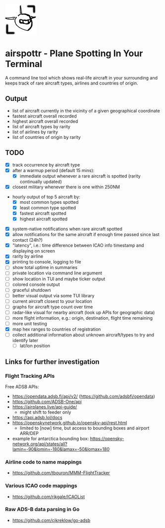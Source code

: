 [<img src="./assets/icon.png" width="100" />](./assets/icon.png)

# airspottr - Plane Spotting In Your Terminal

A command line tool which shows real-life aircraft in your surrounding
and keeps track of rare aircraft types, airlines and countries of origin.

## Output

- list of aircraft currently in the vicinity of a given geographical coordinate
- fastest aircraft overall recorded
- highest aircraft overall recorded
- list of aircraft types by rarity
- list of airlines by rarity
- list of countries of origin by rarity

## TODO

- [x] track occurrence by aircraft type
- [x] after a warmup period (default 15 mins):
  - [x] immediate output whenever a rare aircraft is spotted (rarity continually updated)
- [x] closest military whenever there is one within 250NM
- hourly output of top 5 aircraft by:
  - [x] most common types spotted
  - [x] least common type spotted
  - [x] fastest aircraft spotted
  - [x] highest aircraft spotted
- [x] system-native notifications when rare aircraft spotted
- [x] allow notifications for the same aircraft if enough time passed since last contact (24h?)
- [x] "latency", i.e.: time difference between ICAO info timestamp and displaying on screen
- [x] rarity by airline
- [x] printing to console, logging to file
- [ ] show total uptime in summaries
- [ ] private location via command line argument
- [ ] show location in TUI and maybe ticker output
- [ ] colored console output
- [ ] graceful shutdown
- [ ] better visual output via some TUI library
- [ ] current aircraft closest to your location
- [ ] graphs for aircraft type count over time
- [ ] radar-like visual for nearby aircraft (look up APIs for geographic data)
- [ ] more flight information, e.g.: origin, destination, flight time remaining
- [ ] more unit testing
- [x] map hex ranges to countries of registration
- [ ] collect additional information about unknown aircraft/types to try and identify later
  - [ ] lat/lon position

## Links for further investigation

### Flight Tracking APIs

Free ADSB APIs:

 - https://opendata.adsb.fi/api/v2/ (https://github.com/adsbfi/opendata)
 - https://github.com/ADSB-One/api
 - https://airplanes.live/api-guide/
   - might shift to feeder only
 - https://api.adsb.lol/docs
 - https://openskynetwork.github.io/opensky-api/rest.html
   - limited to [now] time, but access to bounding boxes and airport ARR/DEP
 - example for antarctica bounding box: https://opensky-network.org/api/states/all?lamin=-90&lomin=-180&lamax=-50&lomax=180

### Airline code to name mappings

- https://github.com/tbouron/MMM-FlightTracker

### Various ICAO code mappings

- https://github.com/rikgale/ICAOList

### Raw ADS-B data parsing in Go

- https://github.com/cjkreklow/go-adsb
